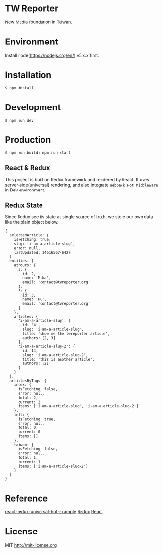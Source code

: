 # TW Reporter
New Media foundation in Taiwan.

# Environment
  Install node(https://nodejs.org/en/) v5.x.x first.

# Installation
    $ npm install

# Development
    $ npm run dev
  
# Production
    $ npm run build; npm run start

## React & Redux
This project is built on Redux framework and rendered by React.
It uses server-side(universal) rendering, and also integrate ```Webpack Hot Middleware``` in Dev environment.

## Redux State
Since Redux see its state as single source of truth, we store our own data like the plain object below.
```
{
  selectedArticle: {
    isFetching: true,
    slug: 'i-am-a-article-slug',
    error: null,
    lastUpdated: 1461656746427
  }
  entities: {
    athours: {
      2: {
        id: 2,
        name: 'Mika',
        email: 'contact@twreporter.org'
      },
      3: {
        id: 3,
        name: 'HC',
        email: 'contact@twreporter.org'
      }
    },
    articles: {
      'i-am-a-article-slug': {
        id: '4',
        slug: 'i-am-a-article-slug',
        title: 'show me the twreporter article',
        authors: [2, 3]
      },
      'i-am-a-article-slug-2': {
        id: 14,
        slug: 'i-am-a-article-slug-2',
        title: 'this is another article',
        authors: [2]
      }
    }
  },
  articlesByTags: {
    index: {
      isFetching: false,
      error: null,
      total: 2,
      current: 2,
      items: ['i-am-a-article-slug', 'i-am-a-article-slug-2']
    },
    intl: {
      isFetching: true,
      error: null,
      total: 0,
      current: 0,
      items: []
    },
    taiwan: {
      isFetching: false,
      error: null,
      total: 1,
      current: 1,
      items: ['i-am-a-article-slug-2']
    }
  }
}

```

# Reference
[react-redux-universal-hot-example](https://github.com/erikras/react-redux-universal-hot-example)
[Redux](https://github.com/reactjs/redux)
[React](https://github.com/facebook/react)

# License

MIT http://mit-license.org
